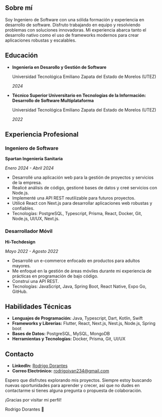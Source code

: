 ## **Sobre mí**

Soy Ingeniero de Software con una sólida formación y experiencia en desarrollo de software. Disfruto trabajando en equipo y resolviendo problemas con soluciones innovadoras. Mi experiencia abarca tanto el desarrollo nativo como el uso de frameworks modernos para crear aplicaciones robustas y escalables.

## **Educación**

- **Ingenieria en Desarollo y Gestión de Software**
    
    Universidad Tecnológica Emiliano Zapata del Estado de Morelos (UTEZ)
    
    *2024*
    
- **Técnico Superior Universitario en Tecnologías de la Información: Desarrollo de Software Multiplataforma**
    
    Universidad Tecnológica Emiliano Zapata del Estado de Morelos (UTEZ)
    
    *2022*
    

## **Experiencia Profesional**

### **Ingeniero de Software**

**Spartan Ingeniería Sanitaria**

*Enero 2024 - Abril 2024*

- Desarrollé una aplicación web para la gestión de proyectos y servicios de la empresa.
- Realicé análisis de código, gestioné bases de datos y creé servicios con Node.js.
- Implementé una API REST reutilizable para futuros proyectos.
- Utilicé React con Next.js para desarrollar aplicaciones web robustas y confiables.
- Tecnologías: PostgreSQL, Typescript, Prisma, React, Docker, Git, Node.js, UI/UX, Next.js.

### **Desarrollador Móvil**

**Hi-Techdesign**

*Mayo 2022 - Agosto 2022*

- Desarrollé un e-commerce enfocado en productos para adultos mayores.
- Me enfoqué en la gestión de áreas móviles durante mi experiencia de prácticas en programación de bajo código.
- Construí una API REST.
- Tecnologías: JavaScript, Java, Spring Boot, React Native, Expo Go, GitHub.

## **Habilidades Técnicas**

- **Lenguajes de Programación:** Java, Typescript, Dart, Kotlin, Swift
- **Frameworks y Librerías:** Flutter, React, Next.js, Nest.js, Node.js, Spring boot
- **Bases de Datos:** PostgreSQL, MySQL, MongoDB
- **Herramientas y Tecnologías:** Docker, Prisma, Git, UI/UX

## **Contacto**

- **LinkedIn:** [Rodrigo Dorantes](https://www.linkedin.com/in/rodrigo-dorantes/)
- **Correo Electrónico:** rodrigoivan234@gmail.com

Espero que disfrutes explorando mis proyectos. Siempre estoy buscando nuevas oportunidades para aprender y crecer, así que no dudes en contactarme si tienes alguna pregunta o propuesta de colaboración.

¡Gracias por visitar mi perfil!

Rodrigo Dorantes 🦆
